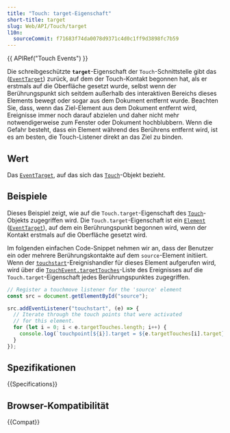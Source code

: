 ```yaml
---
title: "Touch: target-Eigenschaft"
short-title: target
slug: Web/API/Touch/target
l10n:
  sourceCommit: f71683f74da0078d9371c4d0c1ff9d3898fc7b59
---
```


{{ APIRef("Touch Events") }}

Die schreibgeschützte **`target`**-Eigenschaft der `Touch`-Schnittstelle gibt das ([`EventTarget`](/de/docs/Web/API/EventTarget)) zurück, auf dem der Touch-Kontakt begonnen hat, als er erstmals auf die Oberfläche gesetzt wurde, selbst wenn der Berührungspunkt sich seitdem außerhalb des interaktiven Bereichs dieses Elements bewegt oder sogar aus dem Dokument entfernt wurde. Beachten Sie, dass, wenn das Ziel-Element aus dem Dokument entfernt wird, Ereignisse immer noch darauf abzielen und daher nicht mehr notwendigerweise zum Fenster oder Dokument hochblubbern. Wenn die Gefahr besteht, dass ein Element während des Berührens entfernt wird, ist es am besten, die Touch-Listener direkt an das Ziel zu binden.

## Wert

Das [`EventTarget`](/de/docs/Web/API/EventTarget), auf das sich das [`Touch`](/de/docs/Web/API/Touch)-Objekt bezieht.

## Beispiele

Dieses Beispiel zeigt, wie auf die `Touch.target`-Eigenschaft des [`Touch`](/de/docs/Web/API/Touch)-Objekts zugegriffen wird. Die `Touch.target`-Eigenschaft ist ein [`Element`](/de/docs/Web/API/Element) ([`EventTarget`](/de/docs/Web/API/EventTarget)), auf dem ein Berührungspunkt begonnen wird, wenn der Kontakt erstmals auf die Oberfläche gesetzt wird.

Im folgenden einfachen Code-Snippet nehmen wir an, dass der Benutzer ein oder mehrere Berührungskontakte auf dem `source`-Element initiiert. Wenn der [`touchstart`](/de/docs/Web/API/Element/touchstart_event)-Ereignishandler für dieses Element aufgerufen wird, wird über die [`TouchEvent.targetTouches`](/de/docs/Web/API/TouchEvent/targetTouches)-Liste des Ereignisses auf die `Touch.target`-Eigenschaft jedes Berührungspunktes zugegriffen.

```js
// Register a touchmove listener for the 'source' element
const src = document.getElementById("source");

src.addEventListener("touchstart", (e) => {
  // Iterate through the touch points that were activated
  // for this element.
  for (let i = 0; i < e.targetTouches.length; i++) {
    console.log(`touchpoint[${i}].target = ${e.targetTouches[i].target}`);
  }
});
```

## Spezifikationen

{{Specifications}}

## Browser-Kompatibilität

{{Compat}}
